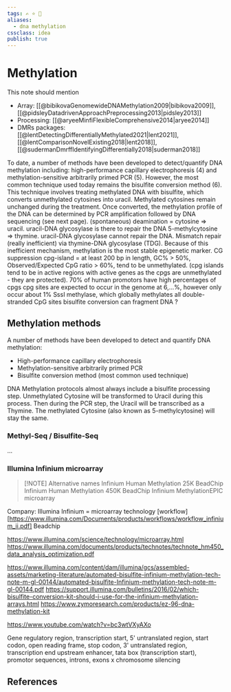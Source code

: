 ```yaml
---
tags: ✍️ ⭐️ 🔖 
aliases: 
  - dna methylation
cssclass: idea
publish: true
---
```

# Methylation
This note should mention
- Array: [[@bibikovaGenomewideDNAMethylation2009|bibikova2009]], [[@pidsleyDatadrivenApproachPreprocessing2013|pidsley2013]]
- Processing: [[@aryeeMinfiFlexibleComprehensive2014|aryee2014]]
- DMRs packages: [[@lentDetectingDifferentiallyMethylated2021|lent2021]], [[@lentComparisonNovelExisting2018|lent2018]], [[@sudermanDmrffIdentifyingDifferentially2018|suderman2018]]


To date, a number of methods have been developed to detect/quantify DNA methylation including: high-performance capillary electrophoresis (4) and methylation-sensitive arbitrarily primed PCR (5). However, the most common technique used today remains the bisulfite conversion method (6). This technique involves treating methylated DNA with bisulfite, which converts unmethylated cytosines into uracil. Methylated cytosines remain unchanged during the treatment. Once converted, the methylation profile of the DNA can be determined by PCR amplification followed by DNA sequencing (see next page).
(spontaneous) deamination = cytosine => uracil. uracil-DNA glycosylase  is there to repair the DNA
5-methylcytosine => thymine. uracil-DNA glycosylase cannot repair the DNA. Mismatch repair (really inefficient) via thymine-DNA glycosylase (TDG). Because of this inefficient mechanism, methylation is the most stable epigenetic marker.
CG suppression
cpg-island = at least 200 bp in length, GC% > 50%, Observed/Expected CpG ratio > 60%, tend to be unmethylated. (cpg islands tend to be in active regions with active genes as the cpgs are unmethylated - they are protected). 70% of human promotors have high percentages of cpgs
cpg sites are expected to occur in the genome at 6,...%, however only occur about 1%
SssI methylase, which globally methylates all double-stranded CpG sites
bisulfite conversion can fragment DNA ?

## Methylation methods
A number of methods have been developed to detect and quantify DNA methylation:
 - High-performance capillary electrophoresis
 - Methylation-sensitive arbitrarily primed PCR
 - Bisulfite conversion method (most common used technique)

DNA Methylation protocols almost always include a bisulfite processing step.
Unmethylated Cytosine will be transformed to Uracil during this process. Then during the PCR step, the Uracil will be transcribed as a Thymine. The methylated Cytosine (also known as 5-methylcytosine) will stay the same.

### Methyl-Seq / Bisulfite-Seq
...

### Illumina Infinium microarray

> [!NOTE] Alternative names
> Infinium Human Methylation 25K BeadChip
> Infinium Human Methylation 450K BeadChip
> Infinium MethylationEPIC microarray

Company: Illumina
Infinium = microarray technology [workflow][https://www.illumina.com/Documents/products/workflows/workflow_infinium_ii.pdf]
Beadchip


https://www.illumina.com/science/technology/microarray.html
https://www.illumina.com/documents/products/technotes/technote_hm450_data_analysis_optimization.pdf

https://www.illumina.com/content/dam/illumina/gcs/assembled-assets/marketing-literature/automated-bisulfite-infinium-methylation-tech-note-m-gl-00144/automated-bisulfite-Infinium-methylation-tech-note-m-gl-00144.pdf
https://support.illumina.com/bulletins/2016/02/which-bisulfite-conversion-kit-should-i-use-for-the-infinium-methylation-arrays.html
https://www.zymoresearch.com/products/ez-96-dna-methylation-kit

https://www.youtube.com/watch?v=bc3wtVXyAXo



Gene
regulatory region, transcription start, 5' untranslated region, start codon, open reading frame, stop codon, 3' untranslated region, transcription end
upstream enhancer, tata box (transcription start), promotor sequences, introns, exons
x chromosome silencing

## References
